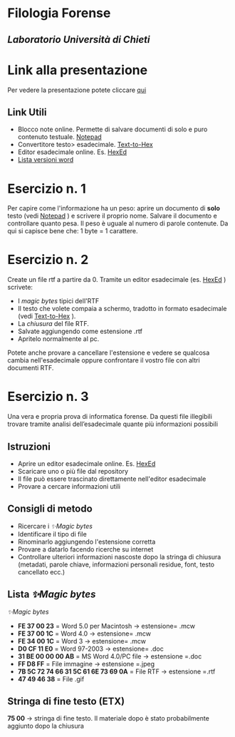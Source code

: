 # Filologia Forense
## _Laboratorio Università di Chieti_

# Link alla presentazione #
Per vedere la presentazione potete cliccare [qui](https://www.canva.com/design/DAG1Zy9-uiA/QF33MEg3lCDKeN7kdv5Ezg/view?utm_content=DAG1Zy9-uiA&utm_campaign=designshare&utm_medium=link2&utm_source=uniquelinks&utlId=hba490b4739)

## Link Utili ##
- Blocco note online. Permette di salvare documenti di solo e puro contenuto testuale. [Notepad](https://it.anotepad.com/)
- Convertitore testo> esadecimale. [Text-to-Hex](https://www.browserling.com/tools/text-to-hex)
- Editor esadecimale online. Es. [HexEd](https://hexed.it/)
- [Lista versioni word](https://it.wikipedia.org/wiki/Microsoft_Word)

# Esercizio n. 1 #
Per capire come l'informazione ha un peso: aprire un documento di **solo** testo (vedi [Notepad](https://it.anotepad.com/) ) e scrivere il proprio nome. Salvare il documento e controllare quanto pesa. Il peso è uguale al numero di parole contenute. 
Da qui si capisce bene che:
1 byte = 1 carattere. 

# Esercizio n. 2 #
Create un file rtf a partire da 0.
Tramite un editor esadecimale (es. [HexEd](https://hexed.it/) ) scrivete:
  - I _magic bytes_ tipici dell'RTF
  - Il testo che volete compaia a schermo, tradotto in formato esadecimale (vedi [Text-to-Hex](https://www.browserling.com/tools/text-to-hex) ).
  - La _chiusura_ del file RTF.
  - Salvate aggiungendo come estensione .rtf
  - Apritelo normalmente al pc.

Potete anche provare a cancellare l'estensione e vedere se qualcosa cambia nell'esadecimale oppure confrontare il vostro file con altri documenti RTF.

# Esercizio n. 3 #
Una vera e propria prova di informatica forense. 
Da questi file illegibili trovare tramite analisi dell’esadecimale quante più informazioni possibili

## Istruzioni ##
- Aprire un editor esadecimale online. Es. [HexEd](https://hexed.it/)
- Scaricare uno o più file dal repository
- Il file può essere trascinato direttamente nell'editor esadecimale
- Provare a cercare informazioni utili 

## Consigli di metodo ##
- Ricercare i _✨Magic bytes_ 
- Identificare il tipo di file
- Rinominarlo aggiungendo l'estensione corretta
- Provare a datarlo facendo ricerche su internet
- Controllare ulteriori informazioni nascoste dopo la stringa di chiusura (metadati, parole chiave, informazioni personali residue, font, testo cancellato ecc.)


## Lista _✨Magic bytes_ ##
_✨Magic bytes_
- **FE 37 00 23** = Word 5.0 per Macintosh → estensione= .mcw
- **FE 37 00 1C** = Word 4.0 → estensione= .mcw
- **FE 34 00 1C** = Word 3 → estensione= .mcw
- **D0 CF 11 E0** = Word 97-2003 → estensione= .doc
- **31 BE 00 00 00 AB** = MS Word 4.0/PC file → estensione =.doc
- **FF D8 FF** = File immagine → estensione =.jpeg
- **7B 5C 72 74 66 31 5C 61 6E 73 69 0A** = File RTF → estensione =.rtf
- **47 49 46 38** = File .gif

## Stringa di fine testo (ETX) ##
**75 00** → stringa di fine testo. Il materiale dopo è stato probabilmente aggiunto dopo la chiusura



